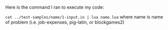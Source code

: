 Here is the command I ran to execute my code:

```cat ../test-samples/name/1-input.in | lua name.lua```
where name is name of problem (i.e. job-expenses, pig-latin, or blockgames2) 
